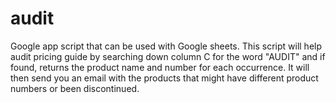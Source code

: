 # audit
Google app script that can be used with Google sheets. This script will help audit pricing guide by searching down column C for the word "AUDIT" and if found, returns the product name and number for each occurrence. It will then send you an email with the products that might have different product numbers or been discontinued.
